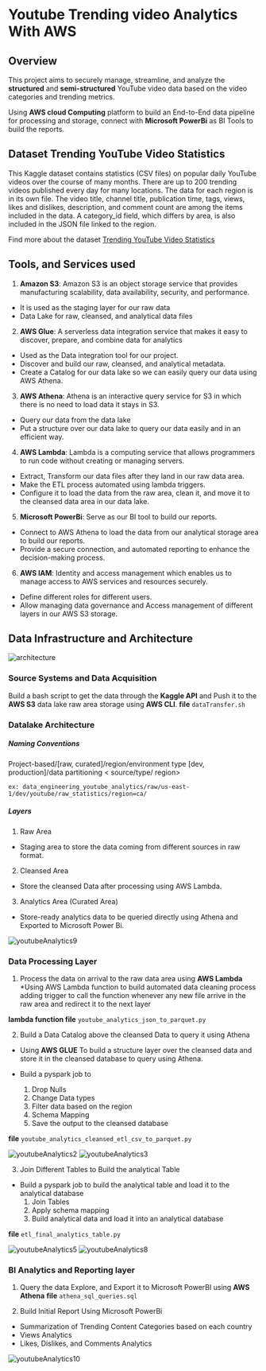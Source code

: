 # Youtube Trending video Analytics With AWS 
## Overview
This project aims to securely manage, streamline, and analyze the __structured__ and __semi-structured__ YouTube video data based on the video categories and trending metrics.

Using __AWS cloud Computing__ platform to build an End-to-End data pipeline for processing and storage, connect with __Microsoft PowerBi__ as BI Tools to build the reports.

## Dataset Trending YouTube Video Statistics
This Kaggle dataset contains statistics (CSV files) on popular daily YouTube videos over the course of many months. There are up to 200 trending videos published every day for many locations. The data for each region is in its own file. The video title, channel title, publication time, tags, views, likes and dislikes, description, and comment count are among the items included in the data. A category_id field, which differs by area, is also included in the JSON file linked to the region.

Find more about the dataset [Trending YouTube Video Statistics](https://www.kaggle.com/datasets/datasnaek/youtube-new)


## Tools, and Services used
1. __Amazon S3__: Amazon S3 is an object storage service that provides manufacturing scalability, data availability, security, and performance.
  * It is used as the staging layer for our raw data
  * Data Lake for raw, cleansed, and analytical data files

2. __AWS Glue__: A serverless data integration service that makes it easy to discover, prepare, and combine data for analytics
  * Used as the Data integration tool for our project.
  * Discover and build our raw, cleansed, and analytical metadata.
  * Create a Catalog for our data lake so we can easily query our data using AWS Athena.
  
3. __AWS Athena__: Athena is an interactive query service for S3 in which there is no need to load data it stays in S3.
  * Query our data from the data lake
  * Put a structure over our data lake to query our data easily and in an efficient way.

4. __AWS Lambda__: Lambda is a computing service that allows programmers to run code without creating or managing servers.
  * Extract, Transform our data files after they land in our raw data area.
  * Make the ETL process automated using lambda triggers.
  * Configure it to load the data from the raw area, clean it, and move it to the cleansed data area in our data lake.

5. __Microsoft PowerBi__: Serve as our BI tool to build our reports.
  * Connect to AWS Athena to load the data from our analytical storage area to build our reports.
  * Provide a secure connection, and automated reporting to enhance the decision-making process.
  
6. __AWS IAM__: Identity and access management which enables us to manage access to AWS services and resources securely.
  * Define different roles for different users.
  * Allow managing data governance and Access management of different layers in our AWS S3 storage.
  
## Data Infrastructure and Architecture
![architecture](https://user-images.githubusercontent.com/80867381/227107808-6646241e-7a52-423a-af7f-3ac72569dbb0.jpeg)

### Source Systems and Data Acquisition
Build a bash script to get the data through the __Kaggle API__ and Push it to the __AWS S3__ data lake raw area storage using __AWS CLI__.
__file__ `dataTransfer.sh`

### Datalake Architecture
##### Naming Conventions
Project-based/[raw, curated]/region/environment type [dev, production]/data partitioning < source/type/ region>

  `ex: data_engineering_youtube_analytics/raw/us-east-1/dev/youtube/raw_statistics/region=ca/`
  
##### Layers
1. Raw Area 
  * Staging area to store the data coming from different sources in raw format.
2. Cleansed Area
  * Store the cleansed Data after processing using AWS Lambda.
3. Analytics Area (Curated Area)
  * Store-ready analytics data to be queried directly using Athena and Exported to Microsoft Power Bi.

![youtubeAnalytics9](https://user-images.githubusercontent.com/80867381/227109824-856149c3-15af-4ea8-8abc-53ead4e505ae.JPG)


### Data Processing Layer
1. Process the data on arrival to the raw data area using **AWS Lambda**
  *Using AWS Lambda function to build automated data cleaning process adding trigger to call the function
  whenever any new file arrive in the raw area and redirect it to the next layer

  __lambda function file__ `youtube_analytics_json_to_parquet.py`
  
2. Build a Data Catalog above the cleansed Data to query it using Athena
  * Using __AWS GLUE__ To build a structure layer over the cleansed data and store it in the cleansed database to query
  using Athena.
  
  * Build a pyspark job to 
      1. Drop Nulls
      2. Change Data types
      3. Filter data based on the region
      4. Schema Mapping
      5. Save the output to the cleansed database
   
  __file__ `youtube_analytics_cleansed_etl_csv_to_parquet.py`

![youtubeAnalytics2](https://user-images.githubusercontent.com/80867381/227110077-1d514939-3848-4f61-ac6b-ad0d5316ba0d.JPG)
![youtubeAnalytics3](https://user-images.githubusercontent.com/80867381/227110079-a432c11c-cc6b-4c85-9b5a-6732b2115d6c.JPG)

3. Join Different Tables to Build the analytical Table
  * Build a pyspark job to build the analytical table and load it to the analytical database 
    1. Join Tables
    2. Apply schema mapping
    3. Build analytical data and load it into an analytical database
    
  __file__ `etl_final_analytics_table.py`
  
![youtubeAnalytics5](https://user-images.githubusercontent.com/80867381/227112518-f7a2b4ae-0149-48b7-9044-56cdc1f4d7a0.JPG)
![youtubeAnalytics8](https://user-images.githubusercontent.com/80867381/227112527-f80e0d73-ba14-4555-bb1f-0ca186e515f6.JPG)

### BI Analytics and Reporting layer
1. Query the data Explore, and Export it to Microsoft PowerBI using __AWS Athena__
   __file__ `athena_sql_queries.sql`
   
2. Build Initial Report Using Microsoft PowerBi
  * Summarization of Trending Content Categories based on each country
  * Views Analytics
  * Likes, Dislikes, and Comments Analytics
  
![youtubeAnalytics10](https://user-images.githubusercontent.com/80867381/227114141-917533ac-9907-4209-bcce-4c9126899484.JPG)
